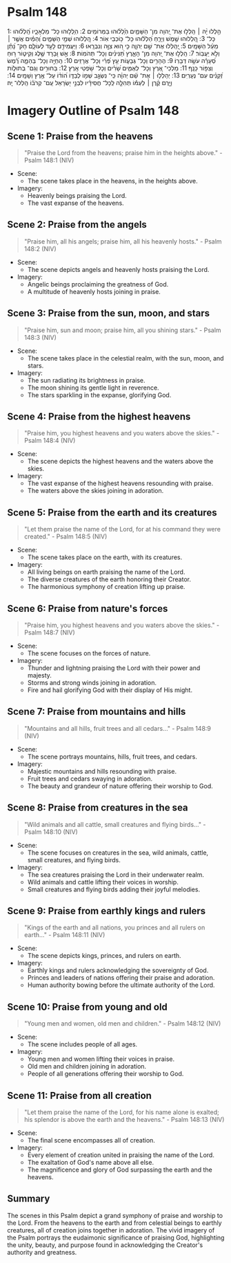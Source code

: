 # Psalm 148
1: הַ֥לְלוּ יָ֨הּ ׀ הַֽלְל֣וּ אֶת־ יְ֭הוָה מִן־ הַשָּׁמַ֑יִם הֽ͏ַ֝לְל֗וּהוּ בַּמְּרוֹמִֽים׃
2: הֽ͏ַלְל֥וּהוּ כָל־ מַלְאָכָ֑יו הַֽ֝לְל֗וּהוּ כָּל־
3: הַֽ֭לְלוּהוּ שֶׁ֣מֶשׁ וְיָרֵ֑חַ הַ֝לְל֗וּהוּ כָּל־ כּ֥וֹכְבֵי אֽוֹר׃
4: הַֽ֭לְלוּהוּ שְׁמֵ֣י הַשָּׁמָ֑יִם וְ֝הַמַּ֗יִם אֲשֶׁ֤ר ׀ מֵעַ֬ל הַשָּׁמָֽיִם׃
5: יְֽ֭הַֽלְלוּ אֶת־ שֵׁ֣ם יְהוָ֑ה כִּ֤י ה֭וּא צִוָּ֣ה וְנִבְרָֽאוּ׃
6: וַיַּעֲמִידֵ֣ם לָעַ֣ד לְעוֹלָ֑ם חָק־ נָ֝תַ֗ן וְלֹ֣א יַעֲבֽוֹר׃
7: הַֽלְל֣וּ אֶת־ יְ֭הוָה מִן־ הָאָ֑רֶץ תַּ֝נִּינִ֗ים וְכָל־ תְּהֹמֽוֹת׃
8: אֵ֣שׁ וּ֭בָרָד שֶׁ֣לֶג וְקִיט֑וֹר ר֥וּחַ סְ֝עָרָ֗ה עֹשָׂ֥ה דְבָרֽוֹ׃
9: הֶהָרִ֥ים וְכָל־ גְּבָע֑וֹת עֵ֥ץ פְּ֝רִ֗י וְכָל־ אֲרָזִֽים׃
10: הַֽחַיָּ֥ה וְכָל־ בְּהֵמָ֑ה רֶ֝֗מֶשׂ וְצִפּ֥וֹר כָּנָֽף׃
11: מַלְכֵי־ אֶ֭רֶץ וְכָל־ לְאֻמִּ֑ים שָׂ֝רִ֗ים וְכָל־ שֹׁ֥פְטֵי אָֽרֶץ׃
12: בַּחוּרִ֥ים וְגַם־ בְּתוּל֑וֹת זְ֝קֵנִ֗ים עִם־ נְעָרֽ͏ִים׃
13: יְהַלְל֤וּ ׀ אֶת־ שֵׁ֬ם יְהוָ֗ה כִּֽי־ נִשְׂגָּ֣ב שְׁמ֣וֹ לְבַדּ֑וֹ ה֝וֹד֗וֹ עַל־ אֶ֥רֶץ וְשָׁמָֽיִם׃
14: וַיָּ֤רֶם קֶ֨רֶן ׀ לְעַמּ֡וֹ תְּהִלָּ֤ה לְֽכָל־ חֲסִידָ֗יו לִבְנֵ֣י יִ֭שְׂרָאֵל עַֽם־ קְרֹב֗וֹ הַֽלְלוּ־ יָֽהּ׃

# Imagery Outline of Psalm 148

## Scene 1: Praise from the heavens

> "Praise the Lord from the heavens; praise him in the heights above." - Psalm 148:1 (NIV)

- Scene:
  - The scene takes place in the heavens, in the heights above.
- Imagery:
  - Heavenly beings praising the Lord.
  - The vast expanse of the heavens.

## Scene 2: Praise from the angels

> "Praise him, all his angels; praise him, all his heavenly hosts." - Psalm 148:2 (NIV)

- Scene:
  - The scene depicts angels and heavenly hosts praising the Lord.
- Imagery:
  - Angelic beings proclaiming the greatness of God.
  - A multitude of heavenly hosts joining in praise.

## Scene 3: Praise from the sun, moon, and stars

> "Praise him, sun and moon; praise him, all you shining stars." - Psalm 148:3 (NIV)

- Scene:
  - The scene takes place in the celestial realm, with the sun, moon, and stars.
- Imagery:
  - The sun radiating its brightness in praise.
  - The moon shining its gentle light in reverence.
  - The stars sparkling in the expanse, glorifying God.

## Scene 4: Praise from the highest heavens

> "Praise him, you highest heavens and you waters above the skies." - Psalm 148:4 (NIV)

- Scene:
  - The scene depicts the highest heavens and the waters above the skies.
- Imagery:
  - The vast expanse of the highest heavens resounding with praise.
  - The waters above the skies joining in adoration.

## Scene 5: Praise from the earth and its creatures

> "Let them praise the name of the Lord, for at his command they were created." - Psalm 148:5 (NIV)

- Scene:
  - The scene takes place on the earth, with its creatures.
- Imagery:
  - All living beings on earth praising the name of the Lord.
  - The diverse creatures of the earth honoring their Creator.
  - The harmonious symphony of creation lifting up praise.

## Scene 6: Praise from nature's forces

> "Praise him, you highest heavens and you waters above the skies." - Psalm 148:7 (NIV)

- Scene:
  - The scene focuses on the forces of nature.
- Imagery:
  - Thunder and lightning praising the Lord with their power and majesty.
  - Storms and strong winds joining in adoration.
  - Fire and hail glorifying God with their display of His might.

## Scene 7: Praise from mountains and hills

> "Mountains and all hills, fruit trees and all cedars..." - Psalm 148:9 (NIV)

- Scene:
  - The scene portrays mountains, hills, fruit trees, and cedars.
- Imagery:
  - Majestic mountains and hills resounding with praise.
  - Fruit trees and cedars swaying in adoration.
  - The beauty and grandeur of nature offering their worship to God.

## Scene 8: Praise from creatures in the sea

> "Wild animals and all cattle, small creatures and flying birds..." - Psalm 148:10 (NIV)

- Scene:
  - The scene focuses on creatures in the sea, wild animals, cattle, small creatures, and flying birds.
- Imagery:
  - The sea creatures praising the Lord in their underwater realm.
  - Wild animals and cattle lifting their voices in worship.
  - Small creatures and flying birds adding their joyful melodies.

## Scene 9: Praise from earthly kings and rulers

> "Kings of the earth and all nations, you princes and all rulers on earth..." - Psalm 148:11 (NIV)

- Scene:
  - The scene depicts kings, princes, and rulers on earth.
- Imagery:
  - Earthly kings and rulers acknowledging the sovereignty of God.
  - Princes and leaders of nations offering their praise and adoration.
  - Human authority bowing before the ultimate authority of the Lord.

## Scene 10: Praise from young and old

> "Young men and women, old men and children." - Psalm 148:12 (NIV)

- Scene:
  - The scene includes people of all ages.
- Imagery:
  - Young men and women lifting their voices in praise.
  - Old men and children joining in adoration.
  - People of all generations offering their worship to God.

## Scene 11: Praise from all creation

> "Let them praise the name of the Lord, for his name alone is exalted; his splendor is above the earth and the heavens." - Psalm 148:13 (NIV)

- Scene:
  - The final scene encompasses all of creation.
- Imagery:
  - Every element of creation united in praising the name of the Lord.
  - The exaltation of God's name above all else.
  - The magnificence and glory of God surpassing the earth and the heavens.

## Summary

The scenes in this Psalm depict a grand symphony of praise and worship to the Lord. From the heavens to the earth and from celestial beings to earthly creatures, all of creation joins together in adoration. The vivid imagery of the Psalm portrays the eudaimonic significance of praising God, highlighting the unity, beauty, and purpose found in acknowledging the Creator's authority and greatness.